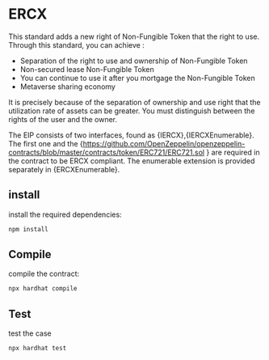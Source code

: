 # ERCX
This standard adds a new right of Non-Fungible Token that the right to use. Through this standard, you can achieve :

- Separation of the right to use and ownership of Non-Fungible Token
- Non-secured lease Non-Fungible Token
- You can continue to use it after you mortgage the Non-Fungible Token
- Metaverse sharing economy

It is precisely because of the separation of ownership and use right that the utilization rate of assets can be greater. You must distinguish between the rights of the user and the owner.

The EIP consists of two interfaces, found as {IERCX},{IERCXEnumerable}. The first one and the {https://github.com/OpenZeppelin/openzeppelin-contracts/blob/master/contracts/token/ERC721/ERC721.sol } are required in the contract to be ERCX compliant. The enumerable extension is provided separately in {ERCXEnumerable}.

## install
install the required dependencies:

```bash
npm install
```

## Compile
compile the contract:

```bash
npx hardhat compile
```

## Test
test the case

```bash
npx hardhat test
```
